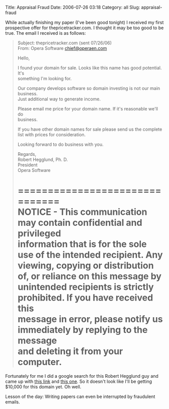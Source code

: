 Title: Appraisal Fraud
Date: 2006-07-26 03:18
Category: all
Slug: appraisal-fraud

While actually finishing my paper (I've been good tonight) I received my first
prospective offer for thepricetracker.com. I thought it may be too good to be
true. The email I received is as follows:

> Subject: thepricetracker.com (sent 07/26/06)  
>  From: Opera Software <chief@operaen.com>
>
> Hello,
>
> I found your domain for sale. Looks like this name has good potential. It's  
> something I'm looking for.
>
> Our company develops software so domain investing is not our main business.  
> Just additional way to generate income.
>
> Please email me price for your domain name. If it's reasonable we'll do  
> business.
>
> If you have other domain names for sale please send us the complete list
> with prices for consideration.
>
> Looking forward to do business with you.
>
> Regards,  
>  Robert Hegglund, Ph. D.  
>  President  
>  Opera Software
>
> ===============================  
>  NOTICE - This communication may contain confidential and privileged  
>  information that is for the sole use of the intended recipient. Any  
>  viewing, copying or distribution of, or reliance on this message by  
>  unintended recipients is strictly prohibited. If you have received this  
>  message in error, please notify us immediately by replying to the message  
>  and deleting it from your computer.  
> ===============================

Fortunately for me I did a google search for this Robert Hegglund guy and came
up with [this link][] and [this one][]. So it doesn't look like I'll be getting
$10,000 for this domain yet. Oh well.

Lesson of the day: Writing papers can even be interrupted by fraudulent emails.

[this link]: http://www.sitepoint.com/forums/showthread.php?t=405336
[this one]: http://www.namepros.com/warnings-and-alerts/165976-fallen-half-way-into-popular-appraisal.html
